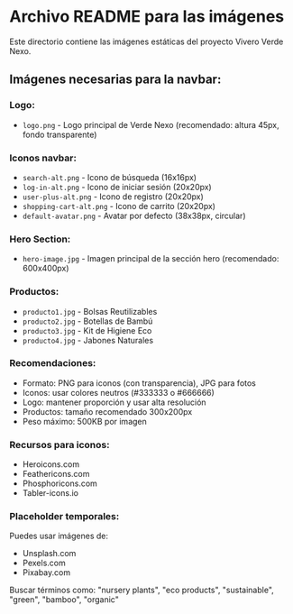 # Archivo README para las imágenes

Este directorio contiene las imágenes estáticas del proyecto Vivero Verde Nexo.

## Imágenes necesarias para la navbar:

### Logo:
- `logo.png` - Logo principal de Verde Nexo (recomendado: altura 45px, fondo transparente)

### Iconos navbar:
- `search-alt.png` - Icono de búsqueda (16x16px)
- `log-in-alt.png` - Icono de iniciar sesión (20x20px)
- `user-plus-alt.png` - Icono de registro (20x20px)
- `shopping-cart-alt.png` - Icono de carrito (20x20px)
- `default-avatar.png` - Avatar por defecto (38x38px, circular)

### Hero Section:
- `hero-image.jpg` - Imagen principal de la sección hero (recomendado: 600x400px)

### Productos:
- `producto1.jpg` - Bolsas Reutilizables
- `producto2.jpg` - Botellas de Bambú  
- `producto3.jpg` - Kit de Higiene Eco
- `producto4.jpg` - Jabones Naturales

### Recomendaciones:
- Formato: PNG para iconos (con transparencia), JPG para fotos
- Iconos: usar colores neutros (#333333 o #666666)
- Logo: mantener proporción y usar alta resolución
- Productos: tamaño recomendado 300x200px
- Peso máximo: 500KB por imagen

### Recursos para iconos:
- Heroicons.com
- Feathericons.com
- Phosphoricons.com
- Tabler-icons.io

### Placeholder temporales:
Puedes usar imágenes de:
- Unsplash.com
- Pexels.com  
- Pixabay.com

Buscar términos como: "nursery plants", "eco products", "sustainable", "green", "bamboo", "organic"